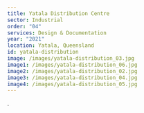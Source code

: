 ```yaml
---
title: Yatala Distribution Centre
sector: Industrial
order: "04"
services: Design & Documentation
year: "2021"
location: Yatala, Queensland
id: yatala-distribution
image: /images/yatala-distribution_03.jpg
image1: /images/yatala-distribution_06.jpg
image2: /images/yatala-distribution_02.jpg
image3: /images/yatala-distribution_04.jpg
image4: /images/yatala-distribution_05.jpg
---
```


.
